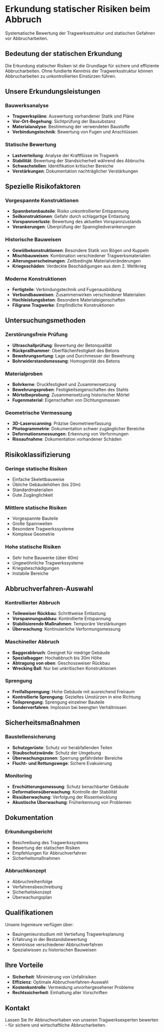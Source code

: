 # Erkundung statischer Risiken beim Abbruch

Systematische Bewertung der Tragwerksstruktur und statischen Gefahren vor Abbrucharbeiten.

## Bedeutung der statischen Erkundung

Die Erkundung statischer Risiken ist die Grundlage für sichere und effiziente Abbrucharbeiten. Ohne fundierte Kenntnis der Tragwerksstruktur können Abbrucharbeiten zu unkontrollierten Einstürzen führen.

## Unsere Erkundungsleistungen

### Bauwerksanalyse
- **Tragwerkspläne**: Auswertung vorhandener Statik und Pläne
- **Vor-Ort-Begehung**: Sichtprüfung der Bausubstanz
- **Materialanalyse**: Bestimmung der verwendeten Baustoffe
- **Verbindungstechnik**: Bewertung von Fugen und Anschlüssen

### Statische Bewertung
- **Lastverteilung**: Analyse der Kraftflüsse im Tragwerk
- **Stabilität**: Bewertung der Standsicherheit während des Abbruchs
- **Schwachstellen**: Identifikation kritischer Bereiche
- **Verstärkungen**: Dokumentation nachträglicher Verstärkungen

## Spezielle Risikofaktoren

### Vorgespannte Konstruktionen
- **Spannbetonbauteile**: Risiko unkontrollierter Entspannung
- **Seilkonstruktionen**: Gefahr durch schlagartige Entlastung
- **Vorspannverluste**: Bewertung des aktuellen Vorspannzustands
- **Verankerungen**: Überprüfung der Spanngliedverankerungen

### Historische Bauweisen
- **Gewölbekonstruktionen**: Besondere Statik von Bögen und Kuppeln
- **Mischbauweisen**: Kombination verschiedener Tragwerksmaterialien
- **Alterungserscheinungen**: Zeitbedingte Materialveränderungen
- **Kriegsschäden**: Verdeckte Beschädigungen aus dem 2. Weltkrieg

### Moderne Konstruktionen
- **Fertigteile**: Verbindungstechnik und Fugenausbildung
- **Verbundbauweisen**: Zusammenwirken verschiedener Materialien
- **Hochleistungsbeton**: Besondere Materialeigenschaften
- **Filigrane Tragwerke**: Empfindliche Konstruktionen

## Untersuchungsmethoden

### Zerstörungsfreie Prüfung
- **Ultraschallprüfung**: Bewertung der Betonqualität
- **Rückprallhammer**: Oberflächenfestigkeit des Betons
- **Bewehrungsortung**: Lage und Durchmesser der Bewehrung
- **Bohrwiderstandsmessung**: Homogenität des Betons

### Materialproben
- **Bohrkerne**: Druckfestigkeit und Zusammensetzung
- **Bewehrungsproben**: Festigkeitseigenschaften des Stahls
- **Mörtelbeprobung**: Zusammensetzung historischer Mörtel
- **Fugenmaterial**: Eigenschaften von Dichtungsmassen

### Geometrische Vermessung
- **3D-Laserscanning**: Präzise Geometrieerfassung
- **Photogrammetrie**: Dokumentation schwer zugänglicher Bereiche
- **Deformationsmessungen**: Erkennung von Verformungen
- **Rissaufnahme**: Dokumentation vorhandener Schäden

## Risikoklassifizierung

### Geringe statische Risiken
- Einfache Skelettbauweise
- Übliche Gebäudehöhen (bis 20m)
- Standardmaterialien
- Gute Zugänglichkeit

### Mittlere statische Risiken
- Vorgespannte Bauteile
- Große Spannweiten
- Besondere Tragwerkssysteme
- Komplexe Geometrie

### Hohe statische Risiken
- Sehr hohe Bauwerke (über 60m)
- Ungewöhnliche Tragwerkssysteme
- Kriegsbeschädigungen
- Instabile Bereiche

## Abbruchverfahren-Auswahl

### Kontrollierter Abbruch
- **Teileweiser Rückbau**: Schrittweise Entlastung
- **Vorspannungsabbau**: Kontrollierte Entspannung
- **Stabilisierende Maßnahmen**: Temporäre Verstärkungen
- **Überwachung**: Kontinuierliche Verformungsmessung

### Maschineller Abbruch
- **Baggerabbruch**: Geeignet für niedrige Gebäude
- **Spezialbagger**: Hochabbruch bis 30m Höhe
- **Abtragung von oben**: Geschossweiser Rückbau
- **Wrecking Ball**: Nur bei unkritischen Konstruktionen

### Sprengung
- **Freifallsprengung**: Hohe Gebäude mit ausreichend Freiraum
- **Kontrollierte Sprengung**: Gezieltes Umstürzen in eine Richtung
- **Teilsprengung**: Sprengung einzelner Bauteile
- **Sonderverfahren**: Implosion bei beengten Verhältnissen

## Sicherheitsmaßnahmen

### Baustellensicherung
- **Schutzgerüste**: Schutz vor herabfallenden Teilen
- **Staubschutzwände**: Schutz der Umgebung
- **Überwachungszonen**: Sperrung gefährdeter Bereiche
- **Flucht- und Rettungswege**: Sichere Evakuierung

### Monitoring
- **Erschütterungsmessung**: Schutz benachbarter Gebäude
- **Deformationsüberwachung**: Kontrolle der Stabilität
- **Rissüberwachung**: Verfolgung der Rissentwicklung
- **Akustische Überwachung**: Früherkennung von Problemen

## Dokumentation

### Erkundungsbericht
- Beschreibung des Tragwerkssystems
- Bewertung der statischen Risiken
- Empfehlungen für Abbruchverfahren
- Sicherheitsmaßnahmen

### Abbruchkonzept
- Abbruchreihenfolge
- Verfahrensbeschreibung
- Sicherheitskonzept
- Überwachungsplan

## Qualifikationen

Unsere Ingenieure verfügen über:
- Bauingenieurstudium mit Vertiefung Tragwerksplanung
- Erfahrung in der Bestandsbewertung
- Kenntnisse verschiedener Abbruchverfahren
- Spezialwissen zu historischen Bauweisen

## Ihre Vorteile

- **Sicherheit**: Minimierung von Unfallrisiken
- **Effizienz**: Optimale Abbruchverfahren-Auswahl
- **Kostenkontrolle**: Vermeidung unvorhergesehener Probleme
- **Rechtssicherheit**: Einhaltung aller Vorschriften

## Kontakt

Lassen Sie Ihr Abbruchvorhaben von unseren Tragwerksexperten bewerten - für sichere und wirtschaftliche Abbrucharbeiten.